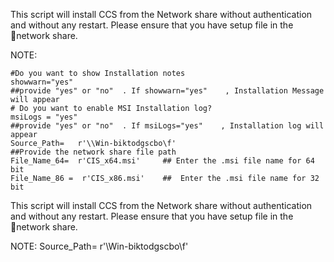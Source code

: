 This script will install CCS from the Network share without authentication and without any restart. Please ensure that you have setup file in the network share.

NOTE:

    #Do you want to show Installation notes
    showwarn="yes"                                                                          ##provide "yes" or "no"  . If showwarn="yes"    , Installation Message will appear
    # Do you want to enable MSI Installation log?
    msiLogs = "yes"                                                                          ##provide "yes" or "no"  . If msiLogs="yes"    , Installation log will appear
    Source_Path=   r'\\Win-biktodgscbo\f'                                        ##Provide the network share file path
    File_Name_64=  r'CIS_x64.msi'     ## Enter the .msi file name for 64 bit
    File_Name_86 =  r'CIS_x86.msi'    ##  Enter the .msi file name for 32 bit

 

This script will install CCS from the Network share without authentication and without any restart. Please ensure that you have setup file in the network share.

NOTE: Source_Path= r'\\Win-biktodgscbo\f'
